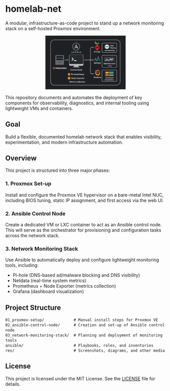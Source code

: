 # homelab-net

A modular, infrastructure-as-code project to stand up a network monitoring stack on a self-hosted Proxmox environment.

<p align="center">
  <img src="res/screenshots/readme_00.png" alt="Project Overview" width="50%">
</p>

This repository documents and automates the deployment of key components for observability, diagnostics, and internal
tooling using lightweight VMs and containers.

## Goal

Build a flexible, documented homelab network stack that enables visibility, experimentation, and modern infrastructure
automation.

## Overview

This project is structured into three major phases:

### 1. Proxmox Set-up
Install and configure the Proxmox VE hypervisor on a bare-metal Intel NUC, including BIOS tuning, static IP assignment,
and first access via the web UI.

### 2. Ansible Control Node
Create a dedicated VM or LXC container to act as an Ansible control node. This will serve as the orchestrator for
provisioning and configuration tasks across the network stack.

### 3. Network Monitoring Stack
Use Ansible to automatically deploy and configure lightweight monitoring tools, including:

- Pi-hole (DNS-based ad/malware blocking and DNS visibility)
- Netdata (real-time system metrics)
- Prometheus + Node Exporter (metrics collection)
- Grafana (dashboard visualization)

## Project Structure

```plaintext
01_proxmox-setup/             # Manual install steps for Proxmox VE
02_ansible-control-node/      # Creation and set-up of Ansible control node
03_network-monitoring-stack/  # Planning and deployment of monitoring tools
ansible/                      # Playbooks, roles, and inventories
res/                          # Screenshots, diagrams, and other media
```

## License

This project is licensed under the MIT License. See the [LICENSE](./LICENSE) file for details.
